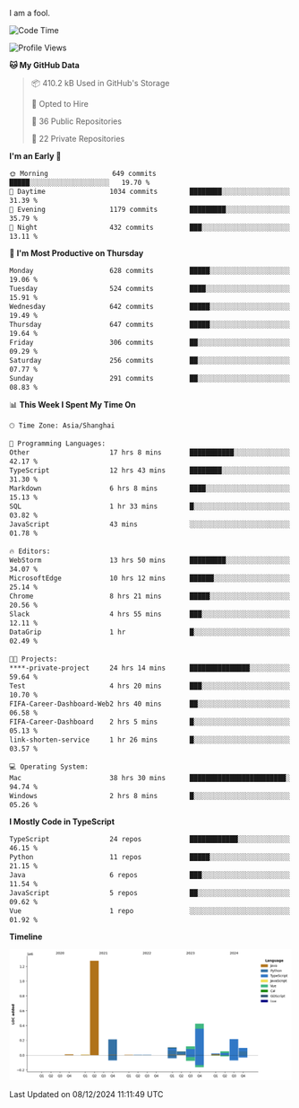 I am a fool.

<!--START_SECTION:waka-->
![Code Time](http://img.shields.io/badge/Code%20Time-2%2C215%20hrs%2016%20mins-blue)

![Profile Views](http://img.shields.io/badge/Profile%20Views-1-blue)

**🐱 My GitHub Data** 

> 📦 410.2 kB Used in GitHub's Storage 
 > 
> 💼 Opted to Hire
 > 
> 📜 36 Public Repositories 
 > 
> 🔑 22 Private Repositories 
 > 
**I'm an Early 🐤** 

```text
🌞 Morning                649 commits         █████░░░░░░░░░░░░░░░░░░░░   19.70 % 
🌆 Daytime                1034 commits        ████████░░░░░░░░░░░░░░░░░   31.39 % 
🌃 Evening                1179 commits        █████████░░░░░░░░░░░░░░░░   35.79 % 
🌙 Night                  432 commits         ███░░░░░░░░░░░░░░░░░░░░░░   13.11 % 
```
📅 **I'm Most Productive on Thursday** 

```text
Monday                   628 commits         █████░░░░░░░░░░░░░░░░░░░░   19.06 % 
Tuesday                  524 commits         ████░░░░░░░░░░░░░░░░░░░░░   15.91 % 
Wednesday                642 commits         █████░░░░░░░░░░░░░░░░░░░░   19.49 % 
Thursday                 647 commits         █████░░░░░░░░░░░░░░░░░░░░   19.64 % 
Friday                   306 commits         ██░░░░░░░░░░░░░░░░░░░░░░░   09.29 % 
Saturday                 256 commits         ██░░░░░░░░░░░░░░░░░░░░░░░   07.77 % 
Sunday                   291 commits         ██░░░░░░░░░░░░░░░░░░░░░░░   08.83 % 
```


📊 **This Week I Spent My Time On** 

```text
🕑︎ Time Zone: Asia/Shanghai

💬 Programming Languages: 
Other                    17 hrs 8 mins       ███████████░░░░░░░░░░░░░░   42.17 % 
TypeScript               12 hrs 43 mins      ████████░░░░░░░░░░░░░░░░░   31.30 % 
Markdown                 6 hrs 8 mins        ████░░░░░░░░░░░░░░░░░░░░░   15.13 % 
SQL                      1 hr 33 mins        █░░░░░░░░░░░░░░░░░░░░░░░░   03.82 % 
JavaScript               43 mins             ░░░░░░░░░░░░░░░░░░░░░░░░░   01.78 % 

🔥 Editors: 
WebStorm                 13 hrs 50 mins      █████████░░░░░░░░░░░░░░░░   34.07 % 
MicrosoftEdge            10 hrs 12 mins      ██████░░░░░░░░░░░░░░░░░░░   25.14 % 
Chrome                   8 hrs 21 mins       █████░░░░░░░░░░░░░░░░░░░░   20.56 % 
Slack                    4 hrs 55 mins       ███░░░░░░░░░░░░░░░░░░░░░░   12.11 % 
DataGrip                 1 hr                █░░░░░░░░░░░░░░░░░░░░░░░░   02.49 % 

🐱‍💻 Projects: 
****-private-project     24 hrs 14 mins      ███████████████░░░░░░░░░░   59.64 % 
Test                     4 hrs 20 mins       ███░░░░░░░░░░░░░░░░░░░░░░   10.70 % 
FIFA-Career-Dashboard-Web2 hrs 40 mins       ██░░░░░░░░░░░░░░░░░░░░░░░   06.58 % 
FIFA-Career-Dashboard    2 hrs 5 mins        █░░░░░░░░░░░░░░░░░░░░░░░░   05.13 % 
link-shorten-service     1 hr 26 mins        █░░░░░░░░░░░░░░░░░░░░░░░░   03.57 % 

💻 Operating System: 
Mac                      38 hrs 30 mins      ████████████████████████░   94.74 % 
Windows                  2 hrs 8 mins        █░░░░░░░░░░░░░░░░░░░░░░░░   05.26 % 
```

**I Mostly Code in TypeScript** 

```text
TypeScript               24 repos            ████████████░░░░░░░░░░░░░   46.15 % 
Python                   11 repos            █████░░░░░░░░░░░░░░░░░░░░   21.15 % 
Java                     6 repos             ███░░░░░░░░░░░░░░░░░░░░░░   11.54 % 
JavaScript               5 repos             ██░░░░░░░░░░░░░░░░░░░░░░░   09.62 % 
Vue                      1 repo              ░░░░░░░░░░░░░░░░░░░░░░░░░   01.92 % 
```



**Timeline**

![Lines of Code chart](https://raw.githubusercontent.com/VeejaLiu/VeejaLiu/master/assets/bar_graph.png)


 Last Updated on 08/12/2024 11:11:49 UTC
<!--END_SECTION:waka-->
